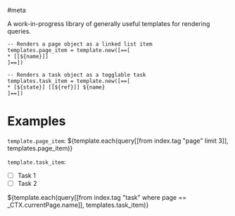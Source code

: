 #meta

A work-in-progress library of generally useful templates for rendering queries.

```space-lua
-- Renders a page object as a linked list item
templates.page_item = template.new([==[
* [[${name}]]
]==])

-- Renders a task object as a togglable task
templates.task_item = template.new([==[
* [${state}] [[${ref}]] ${name}
]==])
```


# Examples
`template.page_item`:
${template.each(query[[from index.tag "page" limit 3]], templates.page_item)}

`template.task_item`:
* [ ] Task 1
* [ ] Task 2

${template.each(query[[from index.tag "task" where page == _CTX.currentPage.name]], templates.task_item)}
